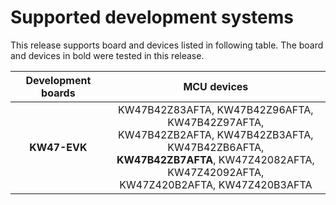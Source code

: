 # Supported development systems

This release supports board and devices listed in following table. The board and devices in bold were tested in this release.

|Development boards|MCU devices|
|:--:              |:--:       |
|**KW47-EVK**|KW47B42Z83AFTA, KW47B42Z96AFTA, KW47B42Z97AFTA,<br/> KW47B42ZB2AFTA, KW47B42ZB3AFTA, KW47B42ZB6AFTA,<br/> **KW47B42ZB7AFTA**, KW47Z42082AFTA, KW47Z42092AFTA,<br/> KW47Z420B2AFTA, KW47Z420B3AFTA|
